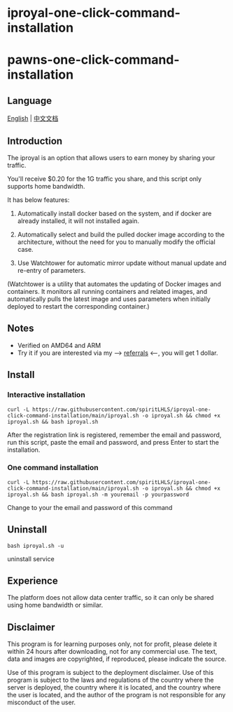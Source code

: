 # iproyal-one-click-command-installation
# pawns-one-click-command-installation

## Language

[English](README.md) | [中文文档](README_zh.md)

## **Introduction**

The iproyal is an option that allows users to earn money by sharing your traffic.

You'll receive $0.20 for the 1G traffic you share, and this script only supports home bandwidth.

It has below features:

1. Automatically install docker based on the system, and if docker are already installed, it will not installed again.

2. Automatically select and build the pulled docker image according to the architecture, without the need for you to manually modify the official case.

3. Use Watchtower for automatic mirror update without manual update and re-entry of parameters.

(Watchtower is a utility that automates the updating of Docker images and containers. It monitors all running containers and related images, and automatically pulls the latest image and uses parameters when initially deployed to restart the corresponding container.)

## Notes

- Verified on AMD64 and ARM
- Try it if you are interested via my --> [referrals](https://pawns.app?r=usdbonus) <--, you will get 1 dollar.

## Install

### Interactive installation

```shell
curl -L https://raw.githubusercontent.com/spiritLHLS/iproyal-one-click-command-installation/main/iproyal.sh -o iproyal.sh && chmod +x iproyal.sh && bash iproyal.sh
```

After the registration link is registered, remember the email and password, run this script, paste the email and password, and press Enter to start the installation.

### One command installation

```shell
curl -L https://raw.githubusercontent.com/spiritLHLS/iproyal-one-click-command-installation/main/iproyal.sh -o iproyal.sh && chmod +x iproyal.sh && bash iproyal.sh -m youremail -p yourpassword
```

Change to your the email and password of this command

## Uninstall

```shell
bash iproyal.sh -u
```

uninstall service

## Experience

The platform does not allow data center traffic, so it can only be shared using home bandwidth or similar.

## Disclaimer

This program is for learning purposes only, not for profit, please delete it within 24 hours after downloading, not for any commercial use. The text, data and images are copyrighted, if reproduced, please indicate the source.

Use of this program is subject to the deployment disclaimer. Use of this program is subject to the laws and regulations of the country where the server is deployed, the country where it is located, and the country where the user is located, and the author of the program is not responsible for any misconduct of the user.
